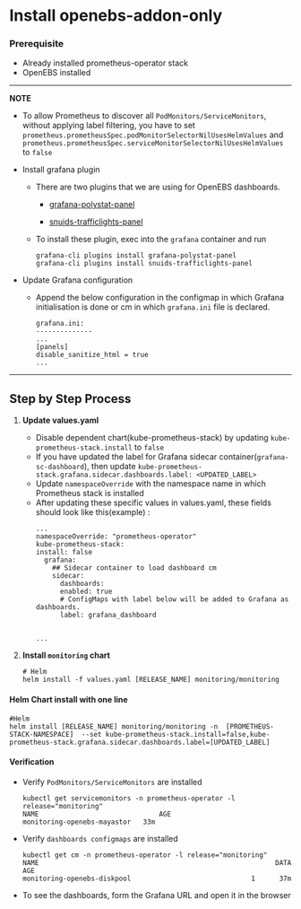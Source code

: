 # Install openebs-addon-only

### Prerequisite

- Already installed prometheus-operator stack
- OpenEBS installed

---
**NOTE**

- To allow Prometheus to discover all `PodMonitors/ServiceMonitors`, without applying label filtering, you have to set `prometheus.prometheusSpec.podMonitorSelectorNilUsesHelmValues` and `prometheus.prometheusSpec.serviceMonitorSelectorNilUsesHelmValues` to `false`  

- Install grafana plugin
   
   -   There are two plugins that we are using for OpenEBS dashboards.
  
       -  [grafana-polystat-panel]([https://link](https://grafana.com/grafana/plugins/grafana-polystat-panel/))

       -  [snuids-trafficlights-panel]([https://link](https://grafana.com/grafana/plugins/snuids-trafficlights-panel/))
       
   -   To install these plugin, exec into the `grafana` container  and run
		```
		grafana-cli plugins install grafana-polystat-panel 
		grafana-cli plugins install snuids-trafficlights-panel
		```
- Update Grafana configuration
   
   - Append the below configuration in the configmap in which Grafana initialisation is done or cm in which `grafana.ini` file is declared.
		```console
		grafana.ini:
		--------------
		...
		[panels]
		disable_sanitize_html = true
		...
		```

---

## Step by Step Process

1. **Update values.yaml**
   
   -  Disable dependent chart(kube-prometheus-stack) by updating `kube-prometheus-stack.install` to `false`
   -  If you have updated the label for Grafana sidecar container(`grafana-sc-dashboard`), then update `kube-prometheus-stack.grafana.sidecar.dashboards.label: <UPDATED_LABEL>`
   -  Update `namespaceOverride` with the namespace name in which Prometheus stack is installed
   -  After updating these specific values in values.yaml, these fields should look like this(example) :
		```console
		...
		namespaceOverride: "prometheus-operator"
		kube-prometheus-stack:
  		install: false
		  grafana:
		    ## Sidecar container to load dashboard cm
		    sidecar:
			  dashboards:
			  enabled: true
			  # ConfigMaps with label below will be added to Grafana as dashboards.
			  label: grafana_dashboard


		...
		```


2. **Install `monitoring` chart**
   
	```console
	# Helm
	helm install -f values.yaml [RELEASE_NAME] monitoring/monitoring
	```

#### Helm Chart install with one line

```console
#Helm
helm install [RELEASE_NAME] monitoring/monitoring -n  [PROMETHEUS-STACK-NAMESPACE]  --set kube-prometheus-stack.install=false,kube-prometheus-stack.grafana.sidecar.dashboards.label=[UPDATED_LABEL]
```

#### Verification

-  Verify `PodMonitors/ServiceMonitors` are installed

	```console
	kubectl get servicemonitors -n prometheus-operator -l  release="monitoring"                
	NAME                              AGE
	monitoring-openebs-mayastor   33m
	```

-  Verify `dashboards configmaps` are installed
 
    ```console
	kubectl get cm -n prometheus-operator -l release="monitoring"
	NAME                                                           DATA   AGE
	monitoring-openebs-diskpool                          	 1      37m
	```

- To see the dashboards, form the Grafana URL and open it in the browser
